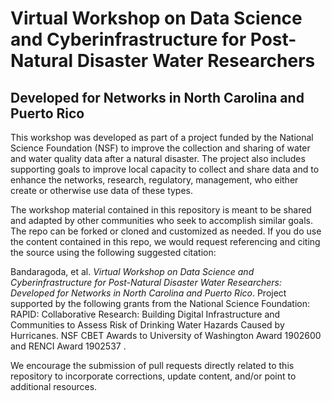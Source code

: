 # Virtual Workshop on Data Science and Cyberinfrastructure for Post-Natural Disaster Water Researchers
## Developed for Networks in North Carolina and Puerto Rico

This workshop was developed as part of a project funded by the National Science Foundation (NSF) to improve the collection and sharing of water and water quality data after a natural disaster. The project also includes supporting goals to improve local capacity to collect and share data and to enhance the networks, research, regulatory, management, who either create or otherwise use data of these types.

The workshop material contained in this repository is meant to be shared and adapted by other communities who seek to accomplish similar goals.  The repo can be forked or cloned and customized as needed. If you do use the content contained in this repo, we would request referencing and citing the source using the following suggested citation:

Bandaragoda, et al. _Virtual Workshop on Data Science and Cyberinfrastructure for Post-Natural Disaster Water Researchers: Developed for Networks in North Carolina and Puerto Rico_. Project supported by the following grants from the National Science Foundation: RAPID: Collaborative Research: Building Digital Infrastructure and Communities to Assess Risk of Drinking Water Hazards Caused by Hurricanes. NSF CBET Awards to University of Washington Award 1902600 and RENCI Award 1902537 .

We encourage the submission of pull requests directly related to this repository to incorporate corrections, update content, and/or point to additional resources.


